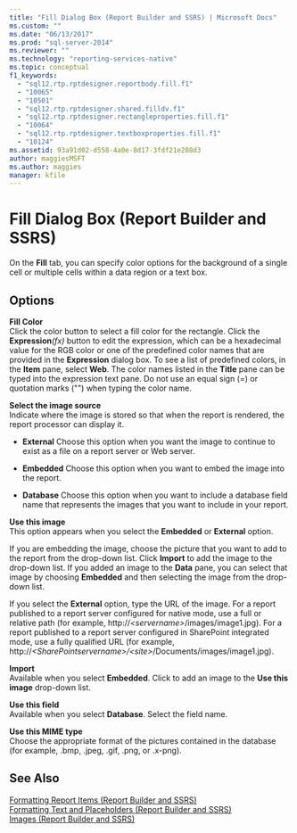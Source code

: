 ```yaml
---
title: "Fill Dialog Box (Report Builder and SSRS) | Microsoft Docs"
ms.custom: ""
ms.date: "06/13/2017"
ms.prod: "sql-server-2014"
ms.reviewer: ""
ms.technology: "reporting-services-native"
ms.topic: conceptual
f1_keywords: 
  - "sql12.rtp.rptdesigner.reportbody.fill.f1"
  - "10065"
  - "10501"
  - "sql12.rtp.rptdesigner.shared.filldv.f1"
  - "sql12.rtp.rptdesigner.rectangleproperties.fill.f1"
  - "10064"
  - "sql12.rtp.rptdesigner.textboxproperties.fill.f1"
  - "10124"
ms.assetid: 93a91d02-d558-4a0e-8d17-3fdf21e208d3
author: maggiesMSFT
ms.author: maggies
manager: kfile
---
```

# Fill Dialog Box (Report Builder and SSRS)
  On the **Fill** tab, you can specify color options for the background of a single cell or multiple cells within a data region or a text box.  
  
## Options  
 **Fill Color**  
 Click the color button to select a fill color for the rectangle. Click the **Expression**_(fx)_ button to edit the expression, which can be a hexadecimal value for the RGB color or one of the predefined color names that are provided in the **Expression** dialog box. To see a list of predefined colors, in the **Item** pane, select **Web**. The color names listed in the **Title** pane can be typed into the expression text pane. Do not use an equal sign (=) or quotation marks ("") when typing the color name.  
  
 **Select the image source**  
 Indicate where the image is stored so that when the report is rendered, the report processor can display it.  
  
-   **External** Choose this option when you want the image to continue to exist as a file on a report server or Web server.  
  
-   **Embedded** Choose this option when you want to embed the image into the report.  
  
-   **Database** Choose this option when you want to include a database field name that represents the images that you want to include in your report.  
  
 **Use this image**  
 This option appears when you select the **Embedded** or **External** option.  
  
 If you are embedding the image, choose the picture that you want to add to the report from the drop-down list. Click **Import** to add the image to the drop-down list. If you added an image to the **Data** pane, you can select that image by choosing **Embedded** and then selecting the image from the drop-down list.  
  
 If you select the **External** option, type the URL of the image. For a report published to a report server configured for native mode, use a full or relative path (for example, http://*\<servername>*/images/image1.jpg). For a report published to a report server configured in SharePoint integrated mode, use a fully qualified URL (for example, http://*\<SharePointservername>/\<site>*/Documents/images/image1.jpg).  
  
 **Import**  
 Available when you select **Embedded**. Click to add an image to the **Use this image** drop-down list.  
  
 **Use this field**  
 Available when you select **Database**. Select the field name.  
  
 **Use this MIME type**  
 Choose the appropriate format of the pictures contained in the database (for example, .bmp, .jpeg, .gif, .png, or .x-png).  
  
## See Also  
 [Formatting Report Items &#40;Report Builder and SSRS&#41;](report-design/formatting-report-items-report-builder-and-ssrs.md)   
 [Formatting Text and Placeholders &#40;Report Builder and SSRS&#41;](report-design/formatting-text-and-placeholders-report-builder-and-ssrs.md)   
 [Images &#40;Report Builder and SSRS&#41;](report-design/images-report-builder-and-ssrs.md)  
  
  
